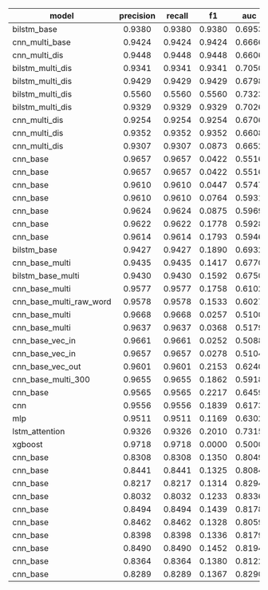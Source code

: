 |model|precision|recall|f1|auc|accuracy|                                                                                                                                                               
|---------|:---:|:----:|:--:|:--:|:--:|
|bilstm_base|0.9380|0.9380|0.9380|0.6953|0.9380|
|cnn_multi_base|0.9424|0.9424|0.9424|0.6666|0.9424|
|cnn_multi_dis|0.9448|0.9448|0.9448|0.6606|0.9448|
|bilstm_multi_dis|0.9341|0.9341|0.9341|0.7050|0.9341|
|bilstm_multi_dis|0.9429|0.9429|0.9429|0.6798|0.9429|
|bilstm_multi_dis|0.5560|0.5560|0.5560|0.7323|0.5560|
|bilstm_multi_dis|0.9329|0.9329|0.9329|0.7026|0.9329|
|cnn_multi_dis|0.9254|0.9254|0.9254|0.6706|0.9254|
|cnn_multi_dis|0.9352|0.9352|0.9352|0.6608|0.9352|
|cnn_multi_dis|0.9307|0.9307|0.0873|0.6652|0.9307|
|cnn_base|0.9657|0.9657|0.0422|0.5516|0.9657|
|cnn_base|0.9657|0.9657|0.0422|0.5516|0.9657|
|cnn_base|0.9610|0.9610|0.0447|0.5747|0.9610|
|cnn_base|0.9610|0.9610|0.0764|0.5931|0.9610|
|cnn_base|0.9624|0.9624|0.0875|0.5969|0.9624|
|cnn_base|0.9622|0.9622|0.1778|0.5928|0.9622|
|cnn_base|0.9614|0.9614|0.1793|0.5946|0.9614|
|bilstm_base|0.9427|0.9427|0.1890|0.6932|0.9427|
|cnn_base_multi|0.9435|0.9435|0.1417|0.6770|0.9435|
|bilstm_base_multi|0.9430|0.9430|0.1592|0.6750|0.9430|
|cnn_base_multi|0.9577|0.9577|0.1758|0.6102|0.9577|
|cnn_base_multi_raw_word|0.9578|0.9578|0.1533|0.6027|0.9578|
|cnn_base_multi|0.9668|0.9668|0.0257|0.5100|0.9668|
|cnn_base_multi|0.9637|0.9637|0.0368|0.5179|0.9637|
|cnn_base_vec_in|0.9661|0.9661|0.0252|0.5088|0.9661|
|cnn_base_vec_in|0.9657|0.9657|0.0278|0.5104|0.9657|
|cnn_base_vec_out|0.9601|0.9601|0.2153|0.6240|0.9601|
|cnn_base_multi_300|0.9655|0.9655|0.1862|0.5918|0.9655|
|cnn_base|0.9565|0.9565|0.2217|0.6459|0.9565|
|cnn|0.9556|0.9556|0.1839|0.6173|0.9556|
|mlp|0.9511|0.9511|0.1169|0.6302|0.9511|
|lstm_attention|0.9326|0.9326|0.2010|0.7315|0.9326|
|xgboost|0.9718|0.9718|0.0000|0.5000|0.9718|
|cnn_base|0.8308|0.8308|0.1350|0.8049|0.8308|
|cnn_base|0.8441|0.8441|0.1325|0.8084|0.8441|
|cnn_base|0.8217|0.8217|0.1314|0.8294|0.8217|
|cnn_base|0.8032|0.8032|0.1233|0.8336|0.8032|
|cnn_base|0.8494|0.8494|0.1439|0.8178|0.8494|
|cnn_base|0.8462|0.8462|0.1328|0.8059|0.8462|
|cnn_base|0.8398|0.8398|0.1336|0.8179|0.8398|
|cnn_base|0.8490|0.8490|0.1452|0.8194|0.8490|
|cnn_base|0.8364|0.8364|0.1380|0.8122|0.8364|
|cnn_base|0.8289|0.8289|0.1367|0.8290|0.8289|
